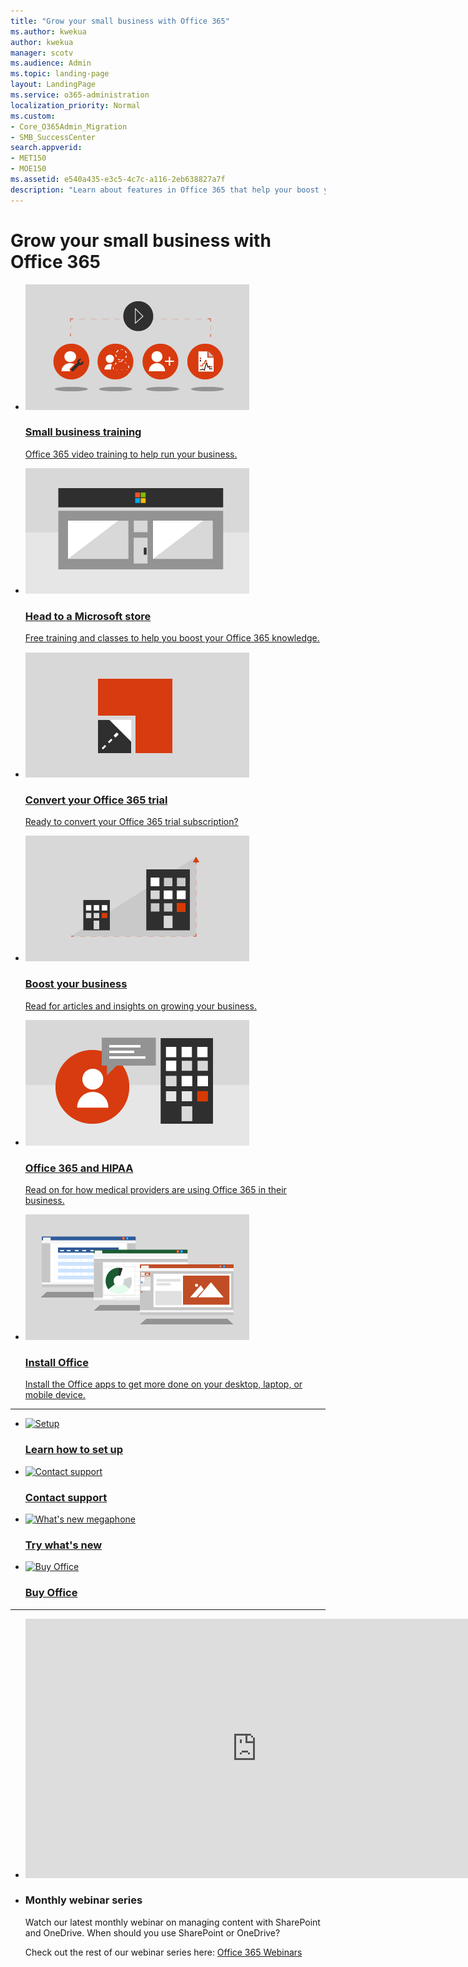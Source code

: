 ```yaml
---
title: "Grow your small business with Office 365"
ms.author: kwekua
author: kwekua
manager: scotv
ms.audience: Admin
ms.topic: landing-page
layout: LandingPage
ms.service: o365-administration
localization_priority: Normal
ms.custom:
- Core_O365Admin_Migration
- SMB_SuccessCenter
search.appverid:
- MET150
- MOE150
ms.assetid: e540a435-e3c5-4c7c-a116-2eb638827a7f
description: "Learn about features in Office 365 that help your boost your business, read about industry content, and find out what's trending."
---
```

# Grow your small business with Office 365


<ul class="panelContent cardsW">
    <li>
        <a href="https://support.office.com/article/6ab4bbcd-79cf-4000-a0bd-d42ce4d12816">
        <div class="cardSize">
            <div class="cardPadding">
                <div class="card">
                    <div class="cardImageOuter">
                        <div class="cardImage">
                            <img src="../media/711c4c19-dcbb-4d2a-a48a-f33035c28994.png" alt="Small business training" />
                        </div>
                    </div>
                    <div class="cardText">
                        <h3>Small business training</h3>
                        <p>Office 365 video training to help run your business.</p>
                    </div>
                </div>
            </div>
        </div>
        </a>
    </li>
    <li>
        <a href="https://go.microsoft.com/fwlink/?linkid=874598">
        <div class="cardSize">
            <div class="cardPadding">
                <div class="card">
                    <div class="cardImageOuter">
                        <div class="cardImage">
                            <img src="../media/df56cbae-7c00-471d-bcc8-4f4bcb8d99f5.png" alt="Head to a Microsoft store" />
                        </div>
                    </div>
                    <div class="cardText">
                        <h3>Head to a Microsoft store</h3>
                        <p>Free training and classes to help you boost your Office 365 knowledge.</p>
                    </div>
                </div>
            </div>
        </div>
        </a>
    </li>
    <li>
        <a href="../subscriptions-and-billing/buy-a-subscription-from-your-free-trial.md">
        <div class="cardSize">
            <div class="cardPadding">
                <div class="card">
                    <div class="cardImageOuter">
                        <div class="cardImage">
                            <img src="../media/a6f29274-004a-46af-a374-30e0d3d39ee8.png" alt="Convert your Office 365 trial" />
                        </div>
                    </div>
                    <div class="cardText">
                        <h3>Convert your Office 365 trial</h3>
                        <p>Ready to convert your Office 365 trial subscription?</p>
                    </div>
                </div>
            </div>
        </div>
        </a>
    </li>
    <li>
        <a href="tips-to-help-boost-your-business.md">
        <div class="cardSize">
            <div class="cardPadding">
                <div class="card">
                    <div class="cardImageOuter">
                        <div class="cardImage">
                            <img src="../media/ca97a937-ef4f-40c4-b848-3ad1d105446c.png" alt="How to be successful content" />
                        </div>
                    </div>
                    <div class="cardText">
                        <h3>Boost your business</h3>
                        <p>Read for articles and insights on growing your business.</p>
                    </div>
                </div>
            </div>
        </div>
        </a>
    </li>
    <li>
        <a href="../security-and-compliance/hipaa-compliance.md">
        <div class="cardSize">
            <div class="cardPadding">
                <div class="card">
                    <div class="cardImageOuter">
                        <div class="cardImage">
                            <img src="../media/3d42cb3c-29cd-43a6-8b7a-ee252f08e44e.png" alt="Office 365 and HIPAA compliance" />
                        </div>
                    </div>
                    <div class="cardText">
                        <h3>Office 365 and HIPAA</h3>
                        <p>Read on for how medical providers are using Office 365 in their business.</p>
                    </div>
                </div>
            </div>
        </div>
        </a>
    </li>
    <li>
        <a href="https://support.office.com/en-us/article/4414eaaf-0478-48be-9c42-23adc4716658">
        <div class="cardSize">
            <div class="cardPadding">
                <div class="card">
                    <div class="cardImageOuter">
                        <div class="cardImage">
                            <img src="../media/d2e91cf2-b27e-47a5-a091-9df370ac5d18.png" alt="Things to try" />
                        </div>
                    </div>
                    <div class="cardText">
                        <h3>Install Office</h3>
                        <p>Install the Office apps to get more done on your desktop, laptop, or mobile device.</p>
                    </div>
                </div>
            </div>
        </div>
        </a>
    </li>
</ul>

---

<ul class="panelContent cardsFTitle">
    <li>
        <a href="https://support.office.com/article/6ab4bbcd-79cf-4000-a0bd-d42ce4d12816">
        <div class="cardSize">
            <div class="cardPadding">
                <div class="card">
                    <div class="cardImageOuter">
                        <div class="cardImage">
                            <img src="https://docs.microsoft.com/en-us/office/media/icons/get-started.svg" alt="Setup" />
                        </div>
                    </div>
                    <div class="cardText">
                        <h3>Learn how to set up</h3>
                    </div>
                </div>
            </div>
        </div>
        </a>
    </li>
    <li>
        <a href="../contact-support-for-business-products">
        <div class="cardSize">
            <div class="cardPadding">
                <div class="card">
                    <div class="cardImageOuter">
                        <div class="cardImage">
                            <img src="https://docs.microsoft.com/en-us/office/media/icons/headset.svg" alt="Contact support" />
                        </div>
                    </div>
                    <div class="cardText">
                        <h3>Contact support</h3>
                    </div>
                </div>
            </div>
        </div>
        </a>
    </li>
    <li>
        <a href="what-s-trending">
        <div class="cardSize">
            <div class="cardPadding">
                <div class="card">
                    <div class="cardImageOuter">
                        <div class="cardImage">
                            <img src="https://docs.microsoft.com/en-us/office/media/icons/whats-new-megaphone.svg" alt="What's new megaphone" />
                        </div>
                    </div>
                    <div class="cardText">
                        <h3>Try what's new</h3>
                    </div>
                </div>
            </div>
        </div>
        </a>
    </li>
    <li>
        <a href="https://products.office.com/en-us/compare-all-microsoft-office-products?tab=2">
        <div class="cardSize">
            <div class="cardPadding">
                <div class="card">
                    <div class="cardImageOuter">
                        <div class="cardImage">
                            <img src="https://docs.microsoft.com/en-us/office/media/icons/sign-up.svg" alt="Buy Office" />
                        </div>
                    </div>
                    <div class="cardText">
                        <h3>Buy Office</h3>
                    </div>
                </div>
            </div>
        </div>
        </a>
    </li>
</ul>


---

<ul class="panelContent cardsW">
    <li>
        <div class="cardSize">
            <div class="cardPadding">
                <div class="card">
                    <div class="cardImageOuter">
                        <div class="cardImage">
                            <iframe src="https://videoplayercdn.osi.office.net/hub/?csid=ux-cms-en-us-msoffice&uuid= RE2mEti&AutoPlayVideo=false?height=415?width=740" frameborder="0" marginwidth="0" marginheight="0" scrolling="no" allowfullscreen="" style="width: 740px; height: 415px;"></iframe>
                        </div>
                    </div>
                    <div class="cardText">
                    </div>
                </div>
            </div>
        </div>
    </li>
    <li>
        <div class="cardSize">
            <div class="cardPadding">
                <div class="card">
                    <div class="cardText">
                        <h3>Monthly webinar series </h3>
                        <p>Watch our latest monthly webinar on managing content with SharePoint and OneDrive. When should you use SharePoint or OneDrive?</p>
                        <p>Check out the rest of our webinar series here: <a href="previous-webinar-videos.md">Office 365 Webinars</a></p>
                    </div>
                </div>
            </div>
        </div>
    </li>
</ul>
